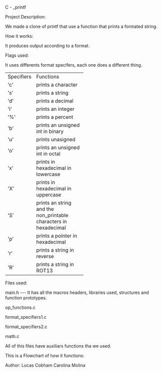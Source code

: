 C -  _printf

Project Description:

We made a clone of printf that use a function that prints a formated string.

How it works:

It produces output according to a format. 

Flags used:

It uses differents format specifers, each one does a different thing.

<table style="width:50%">
  <tr>
    <td>Specifiers</td>
    <td>Functions</td>
  </tr>
  <tr>
    <td>'c'</td>
    <td>prints a character</td>
  </tr>
   <tr>
    <td>'s'</td>
    <td>prints a string</td>
  </tr>
   <tr>
    <td>'d'</td>
    <td>prints a decimal</td>
  </tr>
   <tr>
    <td>'i'</td>
    <td>prints an integer</td>
  </tr>
   <tr>
    <td>'%'</td>
    <td>prints a percent</td>
  </tr>
     <tr>
    <td>'b'</td>
    <td>prints an unsigned int in binary</td>
  </tr>
     <tr>
    <td>'u'</td>
    <td>prints unasigned</td>
       <tr>
    <td>'o'</td>
    <td>prints an unsigned int in octal</td>
       <tr>
    <td>'x'</td>
    <td>prints in hexadecimal in lowercase </td>
    <tr>
    <td>'X'</td>
    <td>prints in hexadecimal in uppercase </td>
    <tr>
    <td>'S'</td>
    <td>prints an string and the non_printable characters in hexadecimal</td>
    <tr>
    <td>'p'</td>
    <td>prints a pointer in hexadecimal</td>
    <tr>
    <td>'r'</td>
    <td>prints a string in reverse</td>
    <tr>
    <td>'R'</td>
    <td>prints a string in ROT13</td>
  </tr>
</table>
Files used:

main.h --- It has all the macros headers, libraries used, structures and function prototypes.

op_functions.c

format_specifiers1.c

format_specifiers2.c

math.c 

All of this files have auxiliars functions tha we used.

This is a Flowchart of how it functions:

Author:
Lucas Cobham
Carolina Molina
